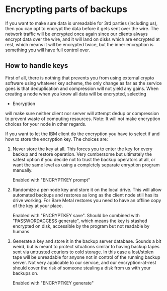 Encrypting parts of backups
===========================

If you want to make sure data is unreadable for 3rd parties (including
us), then you can opt to encrypt the data before it gets sent over the
wire. The network traffic will be encrypted once again since our
clients always encrypt data over the wire, and it will land on disks
which are encrypted at rest, which means it will be encrypted twice,
but the inner encryption is something you will have full control over.

How to handle keys
------------------

First of all, there is nothing that prevents you from using external
crypto software using whatever key scheme, the only change as far as
the service goes is that deduplication and compression will not yield
any gains. When creating a node when you know all data will be
encrypted, selecting

  * Encryption

will make sure neither client nor server will attempt dedup or
compression to prevent waste of computing resources.  Note: It will
not make encryption choices for your node in other regards.

If you want to let the IBM client do the encryption you have to select
if and how to store the encryption key. The choices are:

1) Never store the key at all. This forces you to enter the key for
   every backup and restore operation. Very cumbersome but ultimately
   the safest option if you decide not to trust the backup operators
   at all, or want the same level as using a completely separate
   enryption program manually.

   Enabled with "ENCRYPTKEY prompt"

2) Randomize a per-node key and store it on the local drive. This will
   allow automated backups and restores as long as the client node
   still has its drive working. For Bare Metal restores you need to
   have an offline copy of the key at your place.

   Enabled with "ENCRYPTKEY save". Should be combined with
   "PASSWORDACCESS generate", which means the key is stashed encrypted
   on disk, accessible by the program but not readable by humans.

3) Generate a key and store it in the backup server database.  Sounds
   a bit weird, but is meant to protect situations similar to having
   backup tapes sent via untrusted couriers to cold storage. In this
   case a lost/stolen tape will be unreadable for anyone not in
   control of the running backup server. Not very applicable to our
   service, and our encryption-at-rest should cover the risk of
   someone stealing a disk from us with your backups on.
 
   Enabled with "ENCRYPTKEY generate"



